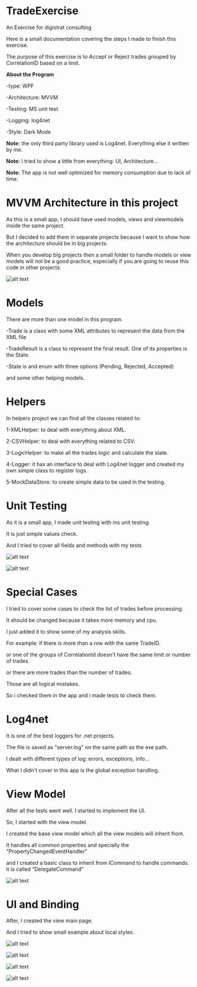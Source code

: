 # TradeExercise
An Exercise for digistrat consulting

Here is a small documentation covering the steps I made to finish this exercise.

The purpose of this exercise is to Accept or Reject trades grouped by CorrelationID based on a limit.

**About the Program**

-type: WPF

-Architecture: MVVM

-Testing: MS unit test

-Logging: log4net

-Style: Dark Mode

**Note:** the only third party library used is Log4net. Everything else it written by me.

**Note:** I tried to show a little from everything: UI, Architecture...

**Note:** The app is not well optimized for memory consumption due to lack of time.



# MVVM Architecture in this project
As this is a small app, I should have used models, views and viewmodels inside the same project.

But I decided to add them in separate projects because I want to show how the architecture should be in big projects.

When you develop big projects then a small folder to handle models or view models will not be a good practice, especially if you are going to reuse this code in other projects.

![alt text](https://raw.githubusercontent.com/hasanajouz/TradeExercise/master/Images/Projects.jpg)

# Models
There are more than one model in this program.

-Trade is a class with some XML attributes to represent the data from the XML file

-TradeResult is a class to represent the final result. One of its properties is the State.

-State is and enum with three options (Pending, Rejected, Accepted)

and some other helping models.

# Helpers
In helpers project we can find all the classes related to:

1-XMLHelper: to deal with everything about XML.

2-CSVHelper: to deal with everything related to CSV.

3-LogicHelper: to make all the trades logic and calculate the state.

4-Logger: it has an interface to deal with Log4net logger and created my own simple class to register logs.

5-MockDataStore: to create simple data to be used in the testing.

# Unit Testing
As it is a small app, I made unit testing with ms unit testing.

It is just simple values check.

And I tried to cover all fields and methods with my tests

![alt text](https://raw.githubusercontent.com/hasanajouz/TradeExercise/master/Images/tests1.jpg)

![alt text](https://raw.githubusercontent.com/hasanajouz/TradeExercise/master/Images/tests2.jpg)

# Special Cases
I tried to cover some cases to check the list of trades before processing.

It should be changed because it takes more memory and cpu.

I just added it to show some of my analysis skills.

For example: if there is more than a row with the same TradeID.

or one of the groups of CorrelationId doesn't have the same limit or number of trades.

or there are more trades than the number of trades.

Those are all logical mistakes.

So i checked them in the app and i made tests to check them.

# Log4net
It is one of the best loggers for .net projects.

The file is saved as "server.log" on the same path as the exe path.

I dealt with different types of log: errors, exceptions, info...

What I didn't cover in this app is the global exception handling.


# View Model
After all the tests went well. I started to implement the UI.

So, I started with the view model.

I created the base view model which all the view models will inherit from.

It handles all common properties and specially the "PropertyChangedEventHandler"

and I created a basic class to inherit from ICommand to handle commands. it is called “DelegateCommand"

![alt text](https://raw.githubusercontent.com/hasanajouz/TradeExercise/master/Images/viewmodels.jpg)



# UI and Binding
After, I created the view main page.

And I tried to show small example about local styles.

![alt text](https://github.com/Hasanajouz/TradeExercise/blob/master/Images/localstyles.jpg)

![alt text](https://raw.githubusercontent.com/hasanajouz/TradeExercise/master/Images/ui1.jpg)

![alt text](https://raw.githubusercontent.com/hasanajouz/TradeExercise/master/Images/ui2.jpg)

![alt text](https://raw.githubusercontent.com/hasanajouz/TradeExercise/master/Images/error.jpg)





 




